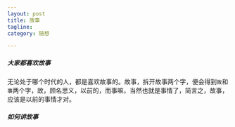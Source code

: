 ```yaml
---
layout: post
title: 故事
tagline: 
category: 随想

---
```


##### 大家都喜欢故事

无论处于哪个时代的人，都是喜欢故事的。故事，拆开故事两个字，便会得到`故`和`事`两个字，故，顾名思义，以前的，而事嘛，当然也就是事情了，简言之，故事，应该是以前的事情才对。

##### 如何讲故事
